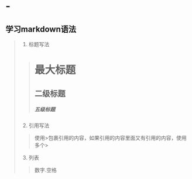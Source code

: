# -

## 学习markdown语法
> 1. 标题写法
>> # 最大标题
>> ## 二级标题
>> ##### 五级标题
> 2. 引用写法
>> 使用>包裹引用的内容，如果引用的内容里面又有引用的内容，使用多个>
> 3. 列表
>> 数字.空格